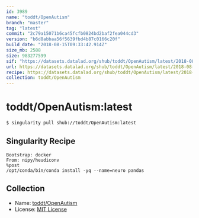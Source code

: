 ```yaml
---
id: 3989
name: "toddt/OpenAutism"
branch: "master"
tag: "latest"
commit: "2c79a15071b6ca45fcfb0824bd2baf2fea044cd3"
version: "b6d8abbaa56f5639fbd4b87c0166c20f"
build_date: "2018-08-15T09:33:42.914Z"
size_mb: 2588
size: 983277599
sif: "https://datasets.datalad.org/shub/toddt/OpenAutism/latest/2018-08-15-2c79a150-b6d8abba/b6d8abbaa56f5639fbd4b87c0166c20f.simg"
url: https://datasets.datalad.org/shub/toddt/OpenAutism/latest/2018-08-15-2c79a150-b6d8abba/
recipe: https://datasets.datalad.org/shub/toddt/OpenAutism/latest/2018-08-15-2c79a150-b6d8abba/Singularity
collection: toddt/OpenAutism
---
```


# toddt/OpenAutism:latest

```bash
$ singularity pull shub://toddt/OpenAutism:latest
```

## Singularity Recipe

```singularity
Bootstrap: docker
From: nipy/heudiconv
%post
/opt/conda/bin/conda install -yq --name=neuro pandas
```

## Collection

 - Name: [toddt/OpenAutism](https://github.com/toddt/OpenAutism)
 - License: [MIT License](https://api.github.com/licenses/mit)

